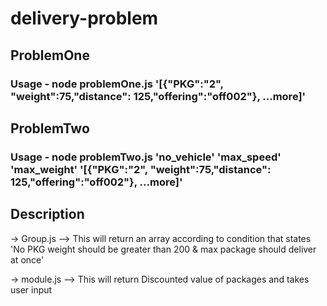 # delivery-problem

## ProblemOne

### Usage - node problemOne.js '[{"PKG":"2", "weight":75,"distance": 125,"offering":"off002"}, ...more]'


## ProblemTwo

### Usage - node problemTwo.js 'no_vehicle' 'max_speed' 'max_weight' '[{"PKG":"2", "weight":75,"distance": 125,"offering":"off002"}, ...more]'


## Description

-> Group.js --> This will return an array according to condition that states 'No PKG weight should be greater than 200 & max package should deliver at once'

-> module.js --> This will return Discounted value of packages and takes user input  
